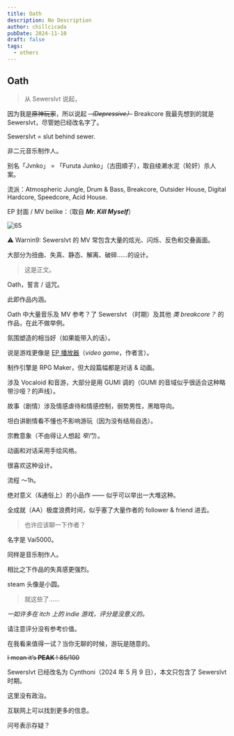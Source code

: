 ```yaml
---
title: Oath
description: No Description
author: chillcicada
pubDate: 2024-11-10
draft: false
tags:
  - others
---
```


## Oath

> 从 Sewerslvt 说起，

因为我是~~原神玩家~~，所以说起 ~~_（Depressive）_~~ Breakcore 我最先想到的就是 Sewerslvt，尽管她已经改名字了。

Sewerslvt = slut behind sewer.

非二元音乐制作人。

别名「Jvnko」 = 「Furuta Junko」（古田順子），取自绫濑水泥（轮奸）杀人案。

流派：Atmospheric Jungle, Drum & Bass, Breakcore, Outsider House, Digital Hardcore, Speedcore, Acid House.

EP 封面 / MV belike：（取自 **_Mr. Kill Myself_**）

![65](https://img.chillcicada.com/i/2024/11/11/6732046332e43.jpg)

:warning: Warnin9: Sewerslvt 的 MV 常包含大量的炫光、闪烁、反色和交叠画面。

大部分为扭曲、失真、静态、解离、破碎……的设计。

> 这是正文。

Oath，誓言 / 诅咒。

此即作品内涵。

Oath 中大量音乐及 MV 参考？了 Sewerslvt （时期）及其他 _类 breakcore？_ 的作品，在此不做举例。

氛围塑造的相当好（如果能带入的话）。

说是游戏更像是 <u>EP 播放器</u>（_video game_，作者言）。

制作引擎是 RPG Maker，但大段篇幅都是对话 & 动画。

涉及 Vocaloid 和音游，大部分是用 GUMI 调的（GUMI 的音域似乎很适合这种略带沙哑？的声线）。

故事（剧情）涉及情感虐待和情感控制，弱势男性，黑暗导向。

坦白讲剧情看不懂也不影响游玩（因为没有结局自选）。

宗教意象（不由得让人想起 _窄门_）。

动画和对话采用手绘风格。

很喜欢这种设计。

流程 ～1h。

绝对意义（&通俗上）的小品作 —— 似乎可以举出一大堆这种。

全成就（AA）极度浪费时间，似乎塞了大量作者的 follower & friend 进去。

> 也许应该聊一下作者？

名字是 Vai5000。

同样是音乐制作人。

相比之下作品的失真感更强烈。

steam 头像是小圆。

> 就这些了……

_一如许多在 itch 上的 indie 游戏，评分是没意义的。_

请注意评分没有参考价值。

在我看来值得一试？当你无聊的时候，游玩是随意的。

~~I mean it’s **PEAK** ! 85/100~~

Sewerslvt 已经改名为 Cynthoni（2024 年 5 月 9 日），本文只包含了 Sewerslvt 时期。

这里没有政治。

互联网上可以找到更多的信息。

问号表示存疑？
